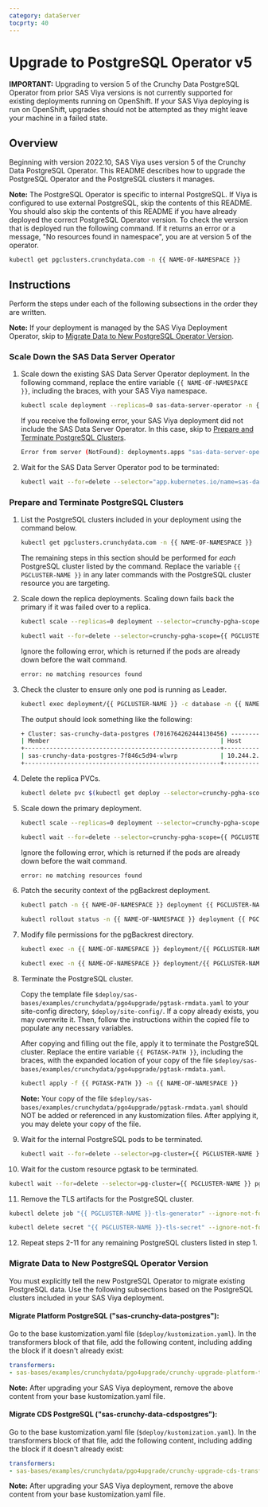 ```yaml
---
category: dataServer
tocprty: 40
---
```


# Upgrade to PostgreSQL Operator v5

**IMPORTANT:** Upgrading to version 5 of the Crunchy Data PostgreSQL Operator from prior SAS Viya versions is not currently supported for existing deployments running on OpenShift. If your SAS Viya deploying is run on OpenShift, upgrades should not be attempted as they might leave your machine in a failed state.

## Overview

Beginning with version 2022.10, SAS Viya uses version 5 of the Crunchy Data PostgreSQL Operator. This README describes how to upgrade the PostgreSQL Operator and the PostgreSQL clusters it manages.

**Note:** The PostgreSQL Operator is specific to internal PostgreSQL. If Viya is configured to use external PostgreSQL, skip the contents of this README. You should also skip the contents of this README if you have already deployed the correct PostgreSQL Operator version. To check the version that is deployed run the following command. If it returns an error or a message, "No resources found in <your-namespace> namespace", you are at version 5 of the operator.

```bash
kubectl get pgclusters.crunchydata.com -n {{ NAME-OF-NAMESPACE }}
```

## Instructions

Perform the steps under each of the following subsections in the order they are written.

**Note:** If your deployment is managed by the SAS Viya Deployment Operator, skip to [Migrate Data to New PostgreSQL Operator Version](#migrate-data-to-new-postgresql-operator-version).

### Scale Down the SAS Data Server Operator

1. Scale down the existing SAS Data Server Operator deployment. In the following command, replace the entire variable `{{ NAME-OF-NAMESPACE }}`, including the braces, with your SAS Viya namespace.

   ```bash
   kubectl scale deployment --replicas=0 sas-data-server-operator -n {{ NAME-OF-NAMESPACE }}
   ```

   If you receive the following error, your SAS Viya deployment did not include the SAS Data Server Operator. In this case, skip to [Prepare and Terminate PostgreSQL Clusters](#prepare-and-terminate-postgresql-clusters).

   ```bash
   Error from server (NotFound): deployments.apps "sas-data-server-operator" not found
   ```

2. Wait for the SAS Data Server Operator pod to be terminated:

   ```bash
   kubectl wait --for=delete --selector="app.kubernetes.io/name=sas-data-server-operator" pods --timeout=300s -n {{ NAME-OF-NAMESPACE }}
   ```

### Prepare and Terminate PostgreSQL Clusters

1. List the PostgreSQL clusters included in your deployment using the command below.

   ```bash
   kubectl get pgclusters.crunchydata.com -n {{ NAME-OF-NAMESPACE }}
   ```

   The remaining steps in this section should be performed for *each* PostgreSQL cluster listed by the command. Replace the variable `{{ PGCLUSTER-NAME }}` in any later commands with the PostgreSQL cluster resource you are targeting.

2. Scale down the replica deployments. Scaling down fails back the primary if it was failed over to a replica.

   ```bash
   kubectl scale --replicas=0 deployment --selector=crunchy-pgha-scope={{ PGCLUSTER-NAME }},name!={{ PGCLUSTER-NAME }} -n {{ NAME-OF-NAMESPACE }}

   kubectl wait --for=delete --selector=crunchy-pgha-scope={{ PGCLUSTER-NAME }},name!={{ PGCLUSTER-NAME }} pods --timeout=300s -n {{ NAME-OF-NAMESPACE }}
   ```

   Ignore the following error, which is returned if the pods are already down before the wait command.

   ```bash
   error: no matching resources found
   ```

3. Check the cluster to ensure only one pod is running as Leader.

   ```bash
   kubectl exec deployment/{{ PGCLUSTER-NAME }} -c database -n {{ NAME-OF-NAMESPACE }} -- patronictl list
   ```

   The output should look something like the following:

   ```bash
   + Cluster: sas-crunchy-data-postgres (7016764262444130456) -----------+---------+---------+----+-----------+
   | Member                                                | Host        | Role    | State   | TL | Lag in MB |
   +-------------------------------------------------------+-------------+---------+---------+----+-----------+
   | sas-crunchy-data-postgres-7f846c5d94-wlwrp            | 10.244.2.88 | Leader  | running | 19 |           |
   +-------------------------------------------------------+-------------+---------+---------+----+-----------+
   ```

4. Delete the replica PVCs.

   ```bash
   kubectl delete pvc $(kubectl get deploy --selector=crunchy-pgha-scope={{ PGCLUSTER-NAME }},name!={{ PGCLUSTER-NAME }} -o jsonpath='{.items[*].metadata.name}' -n {{ NAME-OF-NAMESPACE }} ) --timeout=300s -n {{ NAME-OF-NAMESPACE }}
   ```

5. Scale down the primary deployment.

   ```bash
   kubectl scale --replicas=0 deployment --selector=crunchy-pgha-scope={{ PGCLUSTER-NAME }},name={{ PGCLUSTER-NAME }} -n {{ NAME-OF-NAMESPACE }}

   kubectl wait --for=delete --selector=crunchy-pgha-scope={{ PGCLUSTER-NAME }},name={{ PGCLUSTER-NAME }} pods --timeout=300s -n {{ NAME-OF-NAMESPACE }}
   ```

   Ignore the following error, which is returned if the pods are already down before the wait command.

   ```bash
   error: no matching resources found
   ```

6. Patch the security context of the pgBackrest deployment.

   ```bash
   kubectl patch -n {{ NAME-OF-NAMESPACE }} deployment {{ PGCLUSTER-NAME }}-backrest-shared-repo --type json -p '[{"op": "replace", "path": "/spec/template/spec/securityContext", "value": { "runAsNonRoot": true, "runAsUser": 2000, "runAsGroup": 26, "fsGroup": 26, "supplementalGroups": [26, 2000]}}]'

   kubectl rollout status -n {{ NAME-OF-NAMESPACE }} deployment {{ PGCLUSTER-NAME }}-backrest-shared-repo
   ```

7. Modify file permissions for the pgBackrest directory.

   ```bash
   kubectl exec -n {{ NAME-OF-NAMESPACE }} deployment/{{ PGCLUSTER-NAME }}-backrest-shared-repo -- chmod -R 770 /backrestrepo/{{ PGCLUSTER-NAME }}-backrest-shared-repo/

   kubectl exec -n {{ NAME-OF-NAMESPACE }} deployment/{{ PGCLUSTER-NAME }}-backrest-shared-repo -- chgrp -R postgres /backrestrepo/{{ PGCLUSTER-NAME }}-backrest-shared-repo/
   ```

8. Terminate the PostgreSQL cluster.

   Copy the template file `$deploy/sas-bases/examples/crunchydata/pgo4upgrade/pgtask-rmdata.yaml` to your site-config directory, `$deploy/site-config/`. If a copy already exists, you may overwrite it. Then, follow the instructions within the copied file to populate any necessary variables.

   After copying and filling out the file, apply it to terminate the PostgreSQL cluster. Replace the entire variable `{{ PGTASK-PATH }}`, including the braces, with the expanded location of your copy of the file `$deploy/sas-bases/examples/crunchydata/pgo4upgrade/pgtask-rmdata.yaml`.

   ```bash
   kubectl apply -f {{ PGTASK-PATH }} -n {{ NAME-OF-NAMESPACE }}
   ```

   **Note:** Your copy of the file `$deploy/sas-bases/examples/crunchydata/pgo4upgrade/pgtask-rmdata.yaml` should NOT be added or referenced in any kustomization files. After applying it, you may delete your copy of the file.

9. Wait for the internal PostgreSQL pods to be terminated.

   ```bash
   kubectl wait --for=delete --selector=pg-cluster={{ PGCLUSTER-NAME }} pods --timeout=300s -n {{ NAME-OF-NAMESPACE }}
   ```

10. Wait for the custom resource pgtask to be terminated.

   ```bash
   kubectl wait --for=delete --selector=pg-cluster={{ PGCLUSTER-NAME }} pgtask --timeout=300s -n {{ NAME-OF-NAMESPACE }}
   ```

11. Remove the TLS artifacts for the PostgreSQL cluster.

   ```bash
   kubectl delete job "{{ PGCLUSTER-NAME }}-tls-generator" --ignore-not-found=true --timeout=300s -n {{ NAME-OF-NAMESPACE }}

   kubectl delete secret "{{ PGCLUSTER-NAME }}-tls-secret" --ignore-not-found=true --timeout=300s -n {{ NAME-OF-NAMESPACE }}
   ```

12. Repeat steps 2-11 for any remaining PostgreSQL clusters listed in step 1.

### Migrate Data to New PostgreSQL Operator Version

You must explicitly tell the new PostgreSQL Operator to migrate existing PostgreSQL data. Use the following subsections based on the PostgreSQL clusters included in your SAS Viya deployment.

#### Migrate Platform PostgreSQL ("sas-crunchy-data-postgres"):

Go to the base kustomization.yaml file (`$deploy/kustomization.yaml`). In the transformers block of that file, add the following content, including adding the block if it doesn't already exist:

```yaml
transformers:
- sas-bases/examples/crunchydata/pgo4upgrade/crunchy-upgrade-platform-transformer.yaml
```

**Note:** After upgrading your SAS Viya deployment, remove the above content from your base kustomization.yaml file.

#### Migrate CDS PostgreSQL ("sas-crunchy-data-cdspostgres"):

Go to the base kustomization.yaml file (`$deploy/kustomization.yaml`). In the transformers block of that file, add the following content, including adding the block if it doesn't already exist:

```yaml
transformers:
- sas-bases/examples/crunchydata/pgo4upgrade/crunchy-upgrade-cds-transformer.yaml
```

**Note:** After upgrading your SAS Viya deployment, remove the above content from your base kustomization.yaml file.